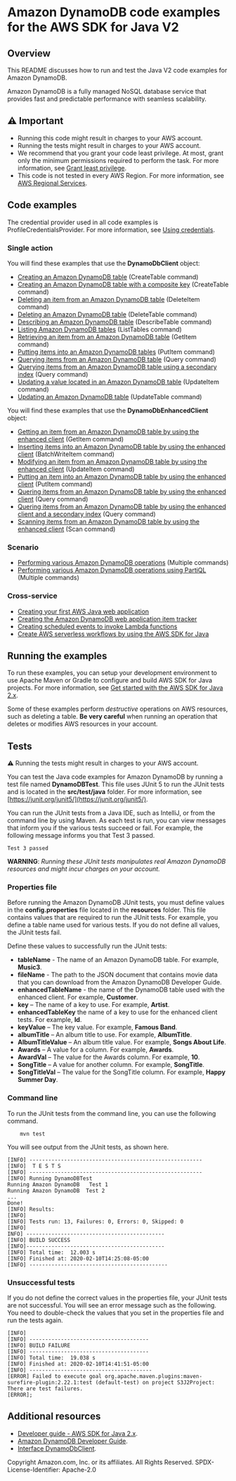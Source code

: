 # Amazon DynamoDB code examples for the AWS SDK for Java V2

## Overview
This README discusses how to run and test the Java V2 code examples for Amazon DynamoDB.

Amazon DynamoDB is a fully managed NoSQL database service that provides fast and predictable performance with seamless scalability.

## ⚠️ Important
* Running this code might result in charges to your AWS account. 
* Running the tests might result in charges to your AWS account.
*  We recommend that you grant your code least privilege. At most, grant only the minimum permissions required to perform the task. For more information, see [Grant least privilege](https://docs.aws.amazon.com/IAM/latest/UserGuide/best-practices.html#grant-least-privilege). 
* This code is not tested in every AWS Region. For more information, see [AWS Regional Services](https://aws.amazon.com/about-aws/global-infrastructure/regional-product-services).

## Code examples

The credential provider used in all code examples is ProfileCredentialsProvider. For more information, see [Using credentials](https://docs.aws.amazon.com/sdk-for-java/latest/developer-guide/credentials.html).

### Single action

You will find these examples that use the **DynamoDbClient** object: 

- [Creating an Amazon DynamoDB table](https://github.com/awsdocs/aws-doc-sdk-examples/blob/main/javav2/example_code/dynamodb/src/main/java/com/example/dynamodb/CreateTable.java) (CreateTable command)
- [Creating an Amazon DynamoDB table with a composite key](https://github.com/awsdocs/aws-doc-sdk-examples/blob/main/javav2/example_code/dynamodb/src/main/java/com/example/dynamodb/CreateTableCompositeKey.java) (CreateTable command)
- [Deleting an item from an Amazon DynamoDB table](https://github.com/awsdocs/aws-doc-sdk-examples/blob/main/javav2/example_code/dynamodb/src/main/java/com/example/dynamodb/DeleteItem.java) (DeleteItem command)
- [Deleting an Amazon DynamoDB table](https://github.com/awsdocs/aws-doc-sdk-examples/blob/main/javav2/example_code/dynamodb/src/main/java/com/example/dynamodb/DeleteTable.java) (DeleteTable command)
- [Describing an Amazon DynamoDB table](https://github.com/awsdocs/aws-doc-sdk-examples/blob/main/javav2/example_code/dynamodb/src/main/java/com/example/dynamodb/DescribeTable.java) (DescribeTable command)
- [Listing Amazon DynamoDB tables](https://github.com/awsdocs/aws-doc-sdk-examples/blob/main/javav2/example_code/dynamodb/src/main/java/com/example/dynamodb/ListTables.java) (ListTables command)
- [Retrieving an item from an Amazon DynamoDB table](https://github.com/awsdocs/aws-doc-sdk-examples/blob/main/javav2/example_code/dynamodb/src/main/java/com/example/dynamodb/GetItem.java) (GetItem command)
- [Putting items into an Amazon DynamoDB tables](https://github.com/awsdocs/aws-doc-sdk-examples/blob/main/javav2/example_code/dynamodb/src/main/java/com/example/dynamodb/PutItem.java) (PutItem command)
- [Querying items from an Amazon DynamoDB table](https://github.com/awsdocs/aws-doc-sdk-examples/blob/main/javav2/example_code/dynamodb/src/main/java/com/example/dynamodb/Query.java) (Query command)
- [Querying items from an Amazon DynamoDB table using a secondary index](https://github.com/awsdocs/aws-doc-sdk-examples/blob/main/javav2/example_code/dynamodb/src/main/java/com/example/dynamodb/QueryItemsUsingIndex.java) (Query command)
- [Updating a value located in an Amazon DynamoDB table](https://github.com/awsdocs/aws-doc-sdk-examples/blob/main/javav2/example_code/dynamodb/src/main/java/com/example/dynamodb/UpdateItem.java) (UpdateItem command)
- [Updating an Amazon DynamoDB table](https://github.com/awsdocs/aws-doc-sdk-examples/blob/main/javav2/example_code/dynamodb/src/main/java/com/example/dynamodb/UpdateTable.java) (UpdateTable command)

You will find these examples that use the **DynamoDbEnhancedClient** object:

- [Getting an item from an Amazon DynamoDB table by using the enhanced client](https://github.com/awsdocs/aws-doc-sdk-examples/blob/main/javav2/example_code/dynamodb/src/main/java/com/example/dynamodb/EnhancedGetItem.java) (GetItem command)
- [Inserting items into an Amazon DynamoDB table by using the enhanced client](https://github.com/awsdocs/aws-doc-sdk-examples/blob/main/javav2/example_code/dynamodb/src/main/java/com/example/dynamodb/EnhancedBatchWriteItems.java) (BatchWriteItem command)
- [Modifying an item from an Amazon DynamoDB table by using the enhanced client](https://github.com/awsdocs/aws-doc-sdk-examples/blob/main/javav2/example_code/dynamodb/src/main/java/com/example/dynamodb/EnhancedModifyItem.java) (UpdateItem command)
- [Putting an item into an Amazon DynamoDB table by using the enhanced client](https://github.com/awsdocs/aws-doc-sdk-examples/blob/main/javav2/example_code/dynamodb/src/main/java/com/example/dynamodb/EnhancedPutItem.java) (PutItem command)
- [Quering items from an Amazon DynamoDB table by using the enhanced client](https://github.com/awsdocs/aws-doc-sdk-examples/blob/main/javav2/example_code/dynamodb/src/main/java/com/example/dynamodb/EnhancedQueryRecords.java) (Query command)
- [Quering items from an Amazon DynamoDB table by using the enhanced client and a secondary index](https://github.com/awsdocs/aws-doc-sdk-examples/blob/main/javav2/example_code/dynamodb/src/main/java/com/example/dynamodb/EnhancedGetItemUsingIndex.java) (Query command)
- [Scanning items from an Amazon DynamoDB table by using the enhanced client](https://github.com/awsdocs/aws-doc-sdk-examples/blob/main/javav2/example_code/dynamodb/src/main/java/com/example/dynamodb/EnhancedScanRecords.java) (Scan command)

### Scenario

- [Performing various Amazon DynamoDB operations](https://github.com/awsdocs/aws-doc-sdk-examples/blob/main/javav2/example_code/dynamodb/src/main/java/com/example/dynamodb/Scenario.java) (Multiple commands)
- [Performing various Amazon DynamoDB operations using PartiQL](https://github.com/awsdocs/aws-doc-sdk-examples/blob/main/javav2/example_code/dynamodb/src/main/java/com/example/dynamodb/ScenarioPartiQ.java) (Multiple commands)

### Cross-service

- [Creating your first AWS Java web application](https://github.com/awsdocs/aws-doc-sdk-examples/tree/main/javav2/usecases/creating_first_project) 
- [Creating the Amazon DynamoDB web application item tracker](https://github.com/awsdocs/aws-doc-sdk-examples/tree/main/javav2/usecases/creating_dynamodb_web_app) 
- [Creating scheduled events to invoke Lambda functions](https://github.com/awsdocs/aws-doc-sdk-examples/tree/main/javav2/usecases/creating_scheduled_events) 
- [Create AWS serverless workflows by using the AWS SDK for Java](https://github.com/awsdocs/aws-doc-sdk-examples/tree/main/javav2/usecases/creating_workflows_stepfunctions) 


## Running the examples
To run these examples, you can setup your development environment to use Apache Maven or Gradle to configure and build AWS SDK for Java projects. For more information, 
see [Get started with the AWS SDK for Java 2.x](https://docs.aws.amazon.com/sdk-for-java/latest/developer-guide/get-started.html). 

Some of these examples perform *destructive* operations on AWS resources, such as deleting a table. **Be very careful** when running an operation that deletes or modifies AWS resources in your account.

## Tests
⚠️ Running the tests might result in charges to your AWS account.

You can test the Java code examples for Amazon DynamoDB by running a test file named **DynamoDBTest**. This file uses JUnit 5 to run the JUnit tests and is located in the **src/test/java** folder. For more information, see [https://junit.org/junit5/](https://junit.org/junit5/).

You can run the JUnit tests from a Java IDE, such as IntelliJ, or from the command line by using Maven. As each test is run, you can view messages that inform you if the various tests succeed or fail. For example, the following message informs you that Test 3 passed.

	Test 3 passed

**WARNING**: _Running these JUnit tests manipulates real Amazon DynamoDB resources and might incur charges on your account._

 ### Properties file
Before running the Amazon DynamoDB JUnit tests, you must define values in the **config.properties** file located in the **resources** folder. This file contains values that are required to run the JUnit tests. For example, you define a table name used for various tests. If you do not define all values, the JUnit tests fail.

Define these values to successfully run the JUnit tests:

- **tableName** - The name of an Amazon DynamoDB table. For example, **Music3**.
- **fileName** - The path to the JSON document that contains movie data that you can download from the Amazon DynamoDB Developer Guide.
- **enhancedTableName** - the name of the DynamoDB table used with the enhanced client. For example, **Customer**.
- **key** – The name of a key to use. For example, **Artist**.
- **enhancedTableKey** the  name of a key to use for the enhanced client tests. For example, **Id**.
- **keyValue** – The key value. For example, **Famous Band**.
- **albumTitle** – An album title to use. For example, **AlbumTitle**.
- **AlbumTitleValue** – An album title value. For example, **Songs About Life**.
- **Awards** – A value for a column. For example, **Awards**.
- **AwardVal** – The value for the Awards column. For example, **10**.
- **SongTitle** – A value for another column. For example, **SongTitle**.
- **SongTitleVal** – The value for the SongTitle column. For example, **Happy Summer Day**.

### Command line
To run the JUnit tests from the command line, you can use the following command.

		mvn test

You will see output from the JUnit tests, as shown here.

	[INFO] -------------------------------------------------------
	[INFO]  T E S T S
	[INFO] -------------------------------------------------------
	[INFO] Running DynamoDBTest
	Running Amazon DynamoDB   Test 1
	Running Amazon DynamoDB  Test 2
	...
	Done!
	[INFO] Results:
	[INFO]
	[INFO] Tests run: 13, Failures: 0, Errors: 0, Skipped: 0
	[INFO]
	INFO] --------------------------------------------
	[INFO] BUILD SUCCESS
	[INFO]--------------------------------------------
	[INFO] Total time:  12.003 s
	[INFO] Finished at: 2020-02-10T14:25:08-05:00
	[INFO] --------------------------------------------

### Unsuccessful tests

If you do not define the correct values in the properties file, your JUnit tests are not successful. You will see an error message such as the following. You need to double-check the values that you set in the properties file and run the tests again.

	[INFO]
	[INFO] --------------------------------------
	[INFO] BUILD FAILURE
	[INFO] --------------------------------------
	[INFO] Total time:  19.038 s
	[INFO] Finished at: 2020-02-10T14:41:51-05:00
	[INFO] ---------------------------------------
	[ERROR] Failed to execute goal org.apache.maven.plugins:maven-surefire-plugin:2.22.1:test (default-test) on project S3J2Project:  There are test failures.
	[ERROR];


## Additional resources
* [Developer guide - AWS SDK for Java 2.x](https://docs.aws.amazon.com/sdk-for-java/latest/developer-guide/get-started.html).
* [Amazon DynamoDB Developer Guide](https://docs.aws.amazon.com/amazondynamodb/latest/developerguide/Introduction.html).
* [Interface DynamoDbClient](https://sdk.amazonaws.com/java/api/latest/software/amazon/awssdk/services/dynamodb/DynamoDbClient.html).

Copyright Amazon.com, Inc. or its affiliates. All Rights Reserved. SPDX-License-Identifier: Apache-2.0
